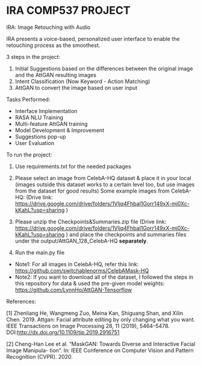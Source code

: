 # IRA COMP537 PROJECT
IRA: Image Retouching with Audio

IRA presents a voice-based, personalized user interface to enable the retouching process as the smoothest.

3 steps in the project:

1. Initial Suggestions based on the differences between the original image and the AttGAN resulting images
2. Intent Classification (Now Keyword - Action Matching)
3. AttGAN to convert the image based on user input

Tasks Performed:

- Interface Implementation
- RASA NLU Training
- Multi-feature AttGAN training
- Model Development & Improvement
- Suggestions pop-up
- User Evaluation

To run the project:

1. Use requirements.txt for the needed packages

2. Please select an image from CelebA-HQ dataset & place it in your local (images outside this dataset works to a certain level too, but use images from the dataset for good results) Some example images from CelebA-HQ: (Drive link: https://drive.google.com/drive/folders/1Vljq4FhbaI1Gorr149xX-mj0Xc-kKahL?usp=sharing )
3. Please unzip the Checkpoints&Summaries.zip file (Drive link: https://drive.google.com/drive/folders/1Vljq4FhbaI1Gorr149xX-mj0Xc-kKahL?usp=sharing ) and place the checkpoints and summaries files under the output/AttGAN_128_CelebA-HQ **separately**.
4. Run the main.py file

- Note1: For all images in CelebA-HQ, refer this link: https://github.com/switchablenorms/CelebAMask-HQ
- Note2: If you want to download all of the dataset, I followed the steps in this repository for data & used the pre-given model weights: https://github.com/LynnHo/AttGAN-Tensorflow

References:

[1] Zhenliang He, Wangmeng Zuo, Meina Kan, Shiguang Shan, and Xilin Chen. 2019. Attgan: Facial attribute editing by only changing what you want. IEEE Transactions on Image Processing 28, 11 (2019), 5464–5478. DOI:http://dx.doi.org/10.1109/tip.2019.2916751

[2] Cheng-Han Lee et al. “MaskGAN: Towards Diverse and Interactive Facial Image Manipula-
tion”. In: IEEE Conference on Computer Vision and Pattern Recognition (CVPR). 2020.

